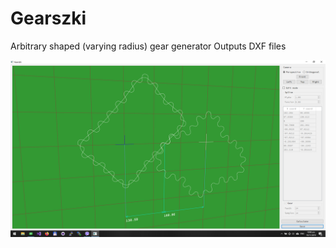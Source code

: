# Gearszki
Arbitrary shaped (varying radius) gear generator
Outputs DXF files

![gearszki](https://github.com/bonafid3/Gearszki/blob/master/gearszki.png)
